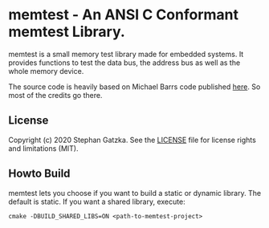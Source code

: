 # memtest - An ANSI C Conformant memtest Library.

memtest is a small memory test library made for embedded systems. It
provides functions to test the data bus, the address bus as well as the
whole memory device.

The source code is heavily based on Michael Barrs code published
[here](https://barrgroup.com/embedded-systems/how-to/memory-test-suite-c).
So most of the credits go there.

## License
Copyright (c) 2020 Stephan Gatzka. See the [LICENSE](LICENSE) file for license rights and
limitations (MIT).

## Howto Build
memtest lets you choose if you want to build a static or dynamic library.
The default is static. If you want a shared library, execute:
```
cmake -DBUILD_SHARED_LIBS=ON <path-to-memtest-project>
```

